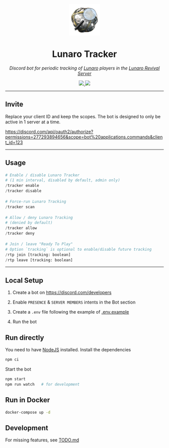 <p align="center">
  <img src="assets/lunaro-tracker.png" height="100px">
</p>

<h1 align="center">Lunaro Tracker</h1>

<p align="center">
  <i>
    Discord bot for periodic tracking of <a href="https://warframe.fandom.com/wiki/Lunaro">Lunaro</a>
    players in the <a href="https://discord.gg/mUjGHEw">Lunaro Revival Server</a>
  </i>
</p>

<p align="center">
  <a href="https://nodejs.org">
    <img src="https://img.shields.io/badge/Built%20with-NodeJS-darkgreen?logo=node.js&style=flat-square">
  </a>
  <a href="LICENSE.md">
    <img src="https://img.shields.io/github/license/imatpot/lunaro-tracking-bot?style=flat-square">
  </a>
</p>

---

## Invite

Replace your client ID and keep the scopes. The bot is designed to only be active in 1 server at a time.

https://discord.com/api/oauth2/authorize?permissions=277293894656&scope=bot%20applications.commands&client_id=123

---

## Usage

```py
# Enable / disable Lunaro Tracker
# (1 min interval, disabled by default, admin only)
/tracker enable
/tracker disable

# Force-run Lunaro Tracking
/tracker scan

# Allow / deny Lunaro Tracking
# (denied by default)
/tracker allow
/tracker deny

# Join / leave "Ready To Play"
# Option `tracking` is optional to enable/disable future tracking
/rtp join [tracking: boolean]
/rtp leave [tracking: boolean]
```

---

## Local Setup

1. Create a bot on https://discord.com/developers

2. Enable `PRESENCE` & `SERVER MEMBERS` intents in the Bot section

3. Create a `.env` file following the example of [.env.example](.env.example)

4. Run the bot

## Run directly

You need to have [NodeJS](https://nodejs.org) installed. Install the dependencies

```sh
npm ci
```

Start the bot

```sh
npm start
npm run watch   # for development
```

## Run in Docker

```sh
docker-compose up -d
```

## Development

For missing features, see [TODO.md](TODO.md)
